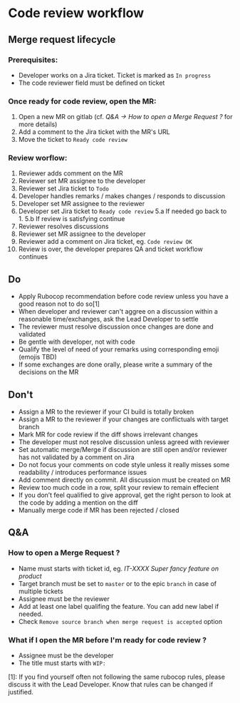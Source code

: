 # Code review workflow

## Merge request lifecycle
### Prerequisites:
- Developer works on a Jira ticket. Ticket is marked as `In progress`
- The code reviewer field must be defined on ticket

### Once ready for code review, open the MR:
1. Open a new MR on gitlab (cf. _Q&A -> How to open a Merge Request ?_ for more details)
2. Add a comment to the Jira ticket with the MR's URL
3. Move the ticket to `Ready code review`

### Review worflow:
1. Reviewer adds comment on the MR
2. Reviewer set MR assignee to the developer
3. Reviewer set Jira ticket to `Todo`
4. Developer handles remarks / makes changes / responds to discussion
5. Developer set MR assignee to the reviewer
5. Developer set Jira ticket to `Ready code review`
5.a If needed go back to 1.
5.b If review is satisfying continue
6. Reviewer resolves discussions
6. Reviewer set MR assignee to the developer
7. Reviewer add a comment on Jira ticket, eg. `Code review OK`
8. Review is over, the developer prepares QA and ticket workflow continues

## Do
- Apply Rubocop recommendation before code review unless you have a good reason not to do so[1]
- When developer and reviewer can't aggree on a discussion within a reasonable time/exchanges, ask the Lead Developer to settle
- The reviewer must resolve discussion once changes are done and validated
- Be gentle with developer, not with code 
- Qualify the level of need of your remarks using corresponding emoji (emojis TBD)
- If some exchanges are done orally, please write a summary of the decisions on the MR

## Don't
- Assign a MR to the reviewer if your CI build is totally broken
- Assign a MR to the reviewer if your changes are conflictuals with target branch
- Mark MR for code review if the diff shows irrelevant changes
- The developer must not resolve discussion unless agreed with reviewer
- Set automatic merge/Merge if discussion are still open and/or reviewer has not validated by a comment on Jira
- Do not focus your comments on code style unless it really misses some readability / introduces performance issues
- Add comment directly on commit. All discussion must be created on MR
- Review too much code in a row, split your review to remain effecient
- If you don’t feel qualified to give approval, get the right person to look at the code by adding a mention on the diff
- Manually merge code if MR has been rejected / closed

## Q&A

### How to open a Merge Request ?
- Name must starts with ticket id, eg. _IT-XXXX Super fancy feature on product_
- Target branch must be set to `master` or to the epic `branch` in case of multiple tickets
- Assignee must be the reviewer
- Add at least one label qualifing the feature. You can add new label if needed.
- Check `Remove source branch when merge request is accepted` option

### What if I open the MR before I'm ready for code review ?
- Assignee must be the developer
- The title must starts with `WIP:`


[1]: If you find yourself often not following the same rubocop rules, please discuss it with the Lead Developer. Know that rules can be changed if justified.
